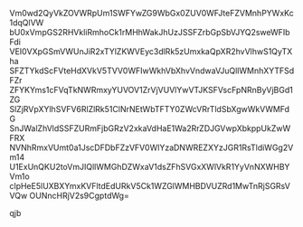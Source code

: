 Vm0wd2QyVkZOVWRpUm1SWFYwZG9WbGx0ZUV0WFJteFZVMnhPYWxKc1dqQlVW
bU0xVmpGS2RHVkliRmhoCk1rMHhWakJhUzJSSFZrbGpSbVJYQ2sweWFIbFdi
VEI0VXpGSmVWUnJiR2xTYlZKWVEyc3dlRk5zUmxkaQpXR2hvVlhwS1QyTXha
SFZTYkdScFVteHdXVkV5TVV0WFIwWkhVbXhvVndwaVJuQllWMnhXYTFSdFZr
ZFYKYms1cFVqTkNWRmxyYUVOV1ZrVjVUVlYwVTJKSFVscFpNRnByVjBGd1ZG
SlZjRVpXYlhSVFV6RlZlRk51ClNrNEtWbTFTY0ZWcVRrTldSbXgwWkVWMFdG
SnJWalZhVldSSFZURmFjbGRzV2xkaVdHaE1Wa2RrZDJGVwpXbkppUkZwWFRX
NVNhRmxVUmt0a1JscDFDbFZzVFV0WlYzaDNWREZXYzJGR1RsTldiWGg2Vm14
U1ExUnQKU2toVmJIQllWMGhDZWxaV1dsZFhSVGxXWlVkR1YyVnNXWHBYVm1o
clpHeE5lUXBXYmxKVFltdEdURkV5Ck1WZGlWMHBDVUZRd1MwTnRjSGRsVVQw
OUNncHRjV2s9CgptdWg=

qjb